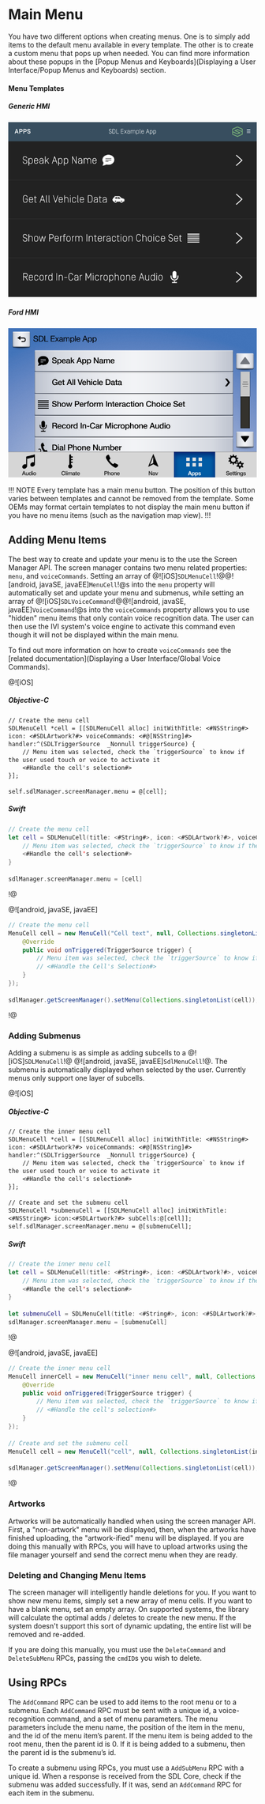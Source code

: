 # Main Menu
You have two different options when creating menus. One is to simply add items to the default menu available in every template. The other is to create a custom menu that pops up when needed. You can find more information about these popups in the [Popup Menus and Keyboards](Displaying a User Interface/Popup Menus and Keyboards) section.

#### Menu Templates
##### Generic HMI
![Generic - Menu Appearance](assets/Generic_menu_dark.png)

##### Ford HMI
![SYNC 3 - Menu Appearance](assets/SYNC3_menu.jpg)

!!! NOTE
Every template has a main menu button. The position of this button varies between templates and cannot be removed from the template. Some OEMs may format certain templates to not display the main menu button if you have no menu items (such as the navigation map view).
!!!

## Adding Menu Items
The best way to create and update your menu is to the use the Screen Manager API. The screen manager contains two menu related properties: `menu`, and `voiceCommands`. Setting an array of @![iOS]`SDLMenuCell`!@@![android, javaSE, javaEE]`MenuCell`!@s into the `menu` property will automatically set and update your menu and submenus, while setting an array of @![iOS]`SDLVoiceCommand`!@@![android, javaSE, javaEE]`VoiceCommand`!@s into the `voiceCommands` property allows you to use "hidden" menu items that only contain voice recognition data. The user can then use the IVI system's voice engine to activate this command even though it will not be displayed within the main menu.

To find out more information on how to create `voiceCommands` see the [related documentation](Displaying a User Interface/Global Voice Commands).

@![iOS]
##### Objective-C
```objc
// Create the menu cell
SDLMenuCell *cell = [[SDLMenuCell alloc] initWithTitle: <#NSString#> icon: <#SDLArtwork?#> voiceCommands: <#@[NSString]#> handler:^(SDLTriggerSource  _Nonnull triggerSource) {
    // Menu item was selected, check the `triggerSource` to know if the user used touch or voice to activate it
    <#Handle the cell's selection#>
}];

self.sdlManager.screenManager.menu = @[cell];
```

##### Swift
```swift
// Create the menu cell
let cell = SDLMenuCell(title: <#String#>, icon: <#SDLArtwork?#>, voiceCommands: <#[String]?#>) { (triggerSource: SDLTriggerSource) in
    // Menu item was selected, check the `triggerSource` to know if the user used touch or voice to activate it
    <#Handle the cell's selection#>
}

sdlManager.screenManager.menu = [cell]
```
!@

@![android, javaSE, javaEE]
```java
// Create the menu cell
MenuCell cell = new MenuCell("Cell text", null, Collections.singletonList("cell text"), new MenuSelectionListener() {
    @Override
    public void onTriggered(TriggerSource trigger) {
        // Menu item was selected, check the `triggerSource` to know if the user used touch or voice to activate it
        // <#Handle the Cell's Selection#>
    }
});

sdlManager.getScreenManager().setMenu(Collections.singletonList(cell));
```
!@

### Adding Submenus
Adding a submenu is as simple as adding subcells to a @![iOS]`SDLMenuCell`!@ @![android, javaSE, javaEE]`SdlMenuCell`!@. The submenu is automatically displayed when selected by the user. Currently menus only support one layer of subcells.

@![iOS]
##### Objective-C
```objc
// Create the inner menu cell
SDLMenuCell *cell = [[SDLMenuCell alloc] initWithTitle: <#NSString#> icon: <#SDLArtwork?#> voiceCommands: <#@[NSString]#> handler:^(SDLTriggerSource  _Nonnull triggerSource) {
    // Menu item was selected, check the `triggerSource` to know if the user used touch or voice to activate it
    <#Handle the cell's selection#>
}];

// Create and set the submenu cell
SDLMenuCell *submenuCell = [[SDLMenuCell alloc] initWithTitle:<#NSString#> icon:<#SDLArtwork?#> subCells:@[cell]];
self.sdlManager.screenManager.menu = @[submenuCell];
```

##### Swift
```swift
// Create the inner menu cell
let cell = SDLMenuCell(title: <#String#>, icon: <#SDLArtwork?#>, voiceCommands: <#[String]?#>) { (triggerSource: SDLTriggerSource) in
    // Menu item was selected, check the `triggerSource` to know if the user used touch or voice to activate it
    <#Handle the cell's selection#>
}

let submenuCell = SDLMenuCell(title: <#String#>, icon: <#SDLArtwork?#>, subCells:[cell])
sdlManager.screenManager.menu = [submenuCell]
```
!@

@![android, javaSE, javaEE]
```java
// Create the inner menu cell
MenuCell innerCell = new MenuCell("inner menu cell", null, Collections.singletonList("inner menu cell"), new MenuSelectionListener() {
    @Override
    public void onTriggered(TriggerSource trigger) {
        // Menu item was selected, check the `triggerSource` to know if the user used touch or voice to activate it
        // <#Handle the cell's selection#>
    }
});

// Create and set the submenu cell
MenuCell cell = new MenuCell("cell", null, Collections.singletonList(innerCell));

sdlManager.getScreenManager().setMenu(Collections.singletonList(cell));
```
!@

### Artworks
Artworks will be automatically handled when using the screen manager API. First, a "non-artwork" menu will be displayed, then, when the artworks have finished uploading, the "artwork-ified" menu will be displayed. If you are doing this manually with RPCs, you will have to upload artworks using the file manager yourself and send the correct menu when they are ready.

### Deleting and Changing Menu Items
The screen manager will intelligently handle deletions for you. If you want to show new menu items, simply set a new array of menu cells. If you want to have a blank menu, set an empty array. On supported systems, the library will calculate the optimal adds / deletes to create the new menu. If the system doesn't support this sort of dynamic updating, the entire list will be removed and re-added.

If you are doing this manually, you must use the `DeleteCommand` and `DeleteSubMenu` RPCs, passing the `cmdID`s you wish to delete.

## Using RPCs
The `AddCommand` RPC can be used to add items to the root menu or to a submenu. Each `AddCommand` RPC must be sent with a unique id, a voice-recognition command, and a set of menu parameters. The menu parameters include the menu name, the position of the item in the menu, and the id of the menu item’s parent. If the menu item is being added to the root menu, then the parent id is 0. If it is being added to a submenu, then the parent id is the submenu’s id.

To create a submenu using RPCs, you must use a `AddSubMenu` RPC with a unique id. When a response is received from the SDL Core, check if the submenu was added successfully. If it was, send an `AddCommand` RPC for each item in the submenu.
